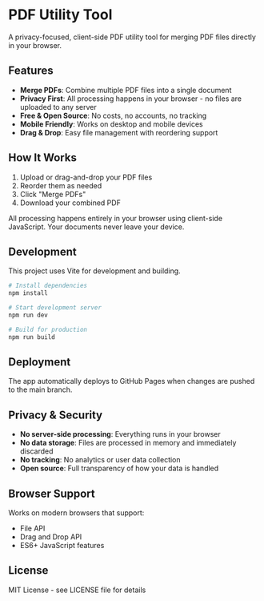 # PDF Utility Tool

A privacy-focused, client-side PDF utility tool for merging PDF files directly in your browser.

## Features

- **Merge PDFs**: Combine multiple PDF files into a single document
- **Privacy First**: All processing happens in your browser - no files are uploaded to any server
- **Free & Open Source**: No costs, no accounts, no tracking
- **Mobile Friendly**: Works on desktop and mobile devices
- **Drag & Drop**: Easy file management with reordering support

## How It Works

1. Upload or drag-and-drop your PDF files
2. Reorder them as needed
3. Click "Merge PDFs"
4. Download your combined PDF

All processing happens entirely in your browser using client-side JavaScript. Your documents never leave your device.

## Development

This project uses Vite for development and building.

```bash
# Install dependencies
npm install

# Start development server
npm run dev

# Build for production
npm run build
```

## Deployment

The app automatically deploys to GitHub Pages when changes are pushed to the main branch.

## Privacy & Security

- **No server-side processing**: Everything runs in your browser
- **No data storage**: Files are processed in memory and immediately discarded
- **No tracking**: No analytics or user data collection
- **Open source**: Full transparency of how your data is handled

## Browser Support

Works on modern browsers that support:
- File API
- Drag and Drop API
- ES6+ JavaScript features

## License

MIT License - see LICENSE file for details